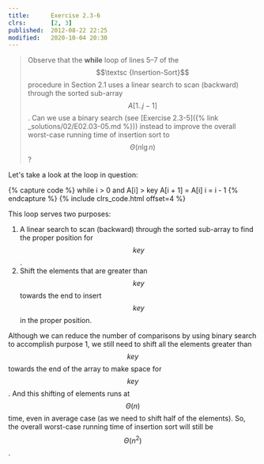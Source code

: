 ```yaml
---
title:      Exercise 2.3-6
clrs:       [2, 3]
published:  2012-08-22 22:25
modified:   2020-10-04 20:30
---
```


> Observe that the **while** loop of lines 5–7 of the $$\textsc {Insertion-Sort}$$ procedure in Section 2.1 uses a linear search to scan (backward) through the sorted sub-array $$A[1 . . j - 1]$$. Can we use a binary search (see [Exercise 2.3-5]({% link _solutions/02/E02.03-05.md %})) instead to improve the overall worst-case running time of insertion sort to $$\Theta(n \lg n)$$?

Let's take a look at the loop in question:

{% capture code %}
while i > 0 and A[i] > key
    A[i + 1] = A[i]
    i = i - 1
{% endcapture %}
{% include clrs_code.html offset=4 %}

This loop serves two purposes:

1. A linear search to scan (backward) through the sorted sub-array to find the proper position for $$key$$.
2. Shift the elements that are greater than $$key$$ towards the end to insert $$key$$ in the proper position.

Although we can reduce the number of comparisons by using binary search to accomplish purpose 1, we still need to shift all the elements greater than $$key$$ towards the end of the array to make space for $$key$$. And this shifting of elements runs at $$\Theta(n)$$ time, even in average case (as we need to shift half of the elements). So, the overall worst-case running time of insertion sort will still be $$\Theta(n^2)$$.
